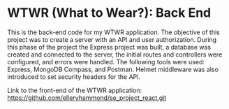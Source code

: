 # WTWR (What to Wear?): Back End

This is the back-end code for my WTWR application. The objective of this project was to create a server with an API and user authorization. During this phase of the project the Express project was built, a database was created and connected to the server, the initial routes and controllers were configured, and errors were handled. The following tools were used: Express, MongoDB Compass, and Postman. Helmet middleware was also introduced to set security headers for the API.

Link to the front-end of the WTWR application: https://github.com/elleryhammond/se_project_react.git
